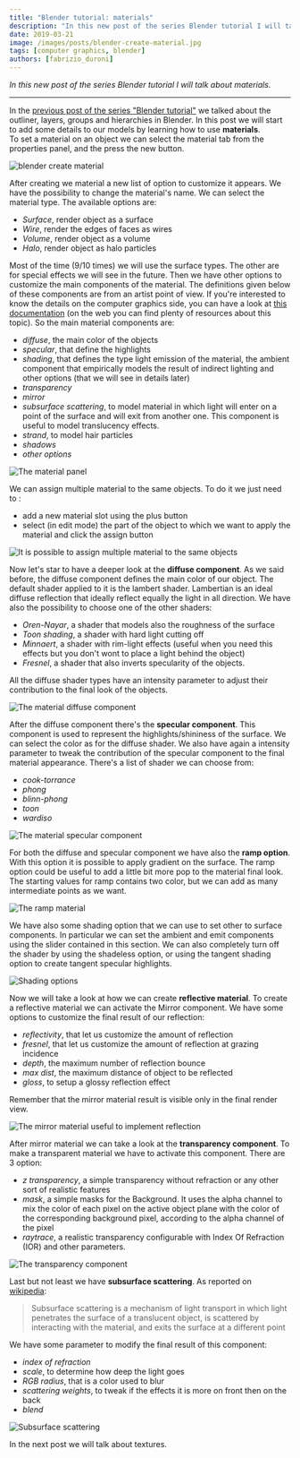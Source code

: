 ```yaml
---
title: "Blender tutorial: materials"
description: "In this new post of the series Blender tutorial I will talk about materials."
date: 2019-03-21
image: /images/posts/blender-create-material.jpg
tags: [computer graphics, blender]
authors: [fabrizio_duroni]
---
```


*In this new post of the series Blender tutorial I will talk about materials.*

---

In the [previous post of the series "Blender tutorial"](/2018/10/18/blender-tutorial-6-outliner-layers-groups-hierarchies-scenes/)
we talked about the outliner, layers, groups and hierarchies in Blender. In this post we will start to add some details
to our models by learning how to use **materials**.  
To set a material on an object we can select the material tab from the properties panel, and the press the new button.

![blender create material](/images/posts/blender-create-material.jpg)

After creating we material a new list of option to customize it appears. We have the possibility to change the
material's name. We can select the material type. The available options are:

* *Surface*, render object as a surface
* *Wire*, render the edges of faces as wires
* *Volume*, render object as a volume
* *Halo*, render object as halo particles

Most of the time (9/10 times) we will use the surface types. The other are for special effects we will see in the
future. Then we have other options to customize the main components of the material. The definitions given below of
these components are from an artist point of view. If you're interested to know the details on the computer graphics
side, you can have a look
at [this documentation](https://en.wikipedia.org/wiki/Computer_graphics_lighting "Lighting computer graphics")
(on the web you can find plenty of resources about this topic). So the main material components are:

* *diffuse*, the main color of the objects
* *specular*, that define the highlights
* *shading*, that defines the type light emission of the material, the ambient component that empirically models the
  result of indirect lighting and other options (that we will see in details later)
* *transparency*
* *mirror*
* *subsurface scattering*, to model material in which light will enter on a point of the surface and will exit from
  another one. This component is useful to model translucency effects.
* *strand*, to model hair particles
* *shadows*
* *other options*

![The material panel](/images/posts/blender-material-panel.jpg)

We can assign multiple material to the same objects. To do it we just need to :

* add a new material slot using the plus button
* select (in edit mode) the part of the object to which we want to apply the material and click the assign button

![It is possible to assign multiple material to the same objects](/images/posts/blender-multiple-material.jpg)

Now let's star to have a deeper look at the **diffuse component**. As we said before, the diffuse component defines the
main color of our object. The default shader applied to it is the lambert shader. Lambertian is an ideal diffuse
reflection that ideally reflect equally the light in all direction. We have also the possibility to choose one of the
other shaders:

* *Oren-Nayar*, a shader that models also the roughness of the surface
* *Toon shading*, a shader with hard light cutting off
* *Minnaert*, a shader with rim-light effects (useful when you need this effects but you don't wont to place a light
  behind the object)
* *Fresnel*, a shader that also inverts specularity of the objects.

All the diffuse shader types have an intensity parameter to adjust their contribution to the final look of the objects.

![The material diffuse component](/images/posts/blender-material-diffuse-component.jpg)

After the diffuse component there's the **specular component**. This component is used to represent the
highlights/shininess of the surface. We can select the color as for the diffuse shader. We also have again a intensity
parameter to tweak the contribution of the specular component to the final material appearance. There's a list of shader
we can choose from:

* *cook-torrance*
* *phong*
* *blinn-phong*
* *toon*
* *wardiso*

![The material specular component](/images/posts/blender-material-specular-component.jpg)

For both the diffuse and specular component we have also the **ramp option**. With this option it is possible to apply
gradient on the surface. The ramp option could be useful to add a little bit more pop to the material final look. The
starting values for ramp contains two color, but we can add as many intermediate points as we want.

![The ramp material](/images/posts/blender-ramp-material.jpg)

We have also some shading option that we can use to set other to surface components. In particular we can set the
ambient and emit components using the slider contained in this section. We can also completely turn off the shader by
using the shadeless option, or using the tangent shading option to create tangent specular highlights.

![Shading options](/images/posts/blender-shading-options.jpg)

Now we will take a look at how we can create **reflective material**. To create a reflective material we can activate
the Mirror component. We have some options to customize the final result of our reflection:

* *reflectivity*, that let us customize the amount of reflection
* *fresnel*, that let us customize the amount of reflection at grazing incidence
* *depth*, the maximum number of reflection bounce
* *max dist*, the maximum distance of object to be reflected
* *gloss*, to setup a glossy reflection effect

Remember that the mirror material result is visible only in the final render view.

![The mirror material useful to implement reflection](/images/posts/blender-reflection.jpg)

After mirror material we can take a look at the **transparency component**. To make a transparent material we have to
activate this component. There are 3 option:

* *z transparency*, a simple transparency without refraction or any other sort of realistic features
* *mask*, a simple masks for the Background. It uses the alpha channel to mix the color of each pixel on the active
  object plane with the color of the corresponding background pixel, according to the alpha channel of the pixel
* *raytrace*, a realistic transparency configurable with Index Of Refraction (IOR) and other parameters.

![The transparency component](/images/posts/blender-transparency.jpg)

Last but not least we have **subsurface scattering**. As reported
on [wikipedia](https://en.wikipedia.org/wiki/Subsurface_scattering "Subsurface scattering"):

> Subsurface scattering is a mechanism of light transport in which light penetrates the surface of a translucent object, is scattered by interacting with the material, and exits the surface at a different point

We have some parameter to modify the final result of this component:

* *index of refraction*
* *scale*, to determine how deep the light goes
* *RGB radius*, that is a color used to blur
* *scattering weights*, to tweak if the effects it is more on front then on the back
* *blend*

![Subsurface scattering](/images/posts/blender-subsurface-scattering.jpg)

In the next post we will talk about textures.
